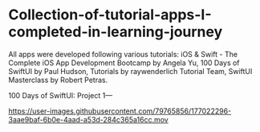 # Collection-of-tutorial-apps-I-completed-in-learning-journey

All apps were developed following various tutorials: iOS & Swift - The Complete iOS App Development Bootcamp by Angela Yu, 100 Days of SwiftUI by Paul Hudson, Tutorials by raywenderlich Tutorial Team, SwiftUI Masterclass by Robert Petras.

100 Days of SwiftUI:
Project 1—




https://user-images.githubusercontent.com/79765856/177022296-3aae9baf-6b0e-4aad-a53d-284c365a16cc.mov

